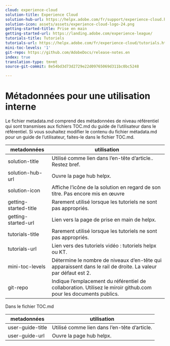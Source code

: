 ```yaml
---
cloud: experience-cloud
solution-title: Experience Cloud
solution-hub-url: https://helpx.adobe.com/fr/support/experience-cloud.html
solution-icon: assets/assets/experience-cloud-logo-24.png
getting-started-title: Prise en main
getting-started-url: https://landing.adobe.com/experience-league/
tutorials-title: Tutoriels
tutorials-url: https://helpx.adobe.com/fr/experience-cloud/tutorials.html
mini-toc-levels: '1'
git-repo: https://github.com/AdobeDocs/release-notes.en
index: true
translation-type: tm+mt
source-git-commit: 8e54bd3d73d2729e22d09765069d311bc0bc5248

---
```



# Métadonnées pour une utilisation interne

Le fichier metadata.md comprend des métadonnées de niveau référentiel qui sont transmises aux fichiers TOC.md du guide de l’utilisateur dans le référentiel. Si vous souhaitez modifier le contenu du fichier métadata.md pour un guide de l’utilisateur, faites-le dans le fichier TOC.md.

| metadonnées | utilisation |
|--- |--- |
| solution-title | Utilisé comme lien dans l’en-tête d’article.. Restez bref. |
| solution-hub-url | Ouvre la page hub helpx. |
| solution-icon | Affiche l’icône de la solution en regard de son titre. Pas encore mis en œuvre |
| getting-started-title | Rarement utilisé lorsque les tutoriels ne sont pas appropriés. |
| getting-started-url | Lien vers la page de prise en main de helpx. |
| tutorials-title | Rarement utilisé lorsque les tutoriels ne sont pas appropriés. |
| tutorials-url | Lien vers des tutoriels vidéo : tutoriels helpx ou KT. |
| mini-toc-levels | Détermine le nombre de niveaux d’en-tête qui apparaissent dans le rail de droite. La valeur par défaut est 2. |
| git-repo | Indique l’emplacement du référentiel de collaboration. Utilisez le miroir github.com pour les documents publics. |

Dans le fichier TOC.md

| metadonnées | utilisation |
|--- |--- |
| user-guide-title | Utilisé comme lien dans l’en-tête d’article. |
| user-guide-url | Ouvre la page hub helpx. |
